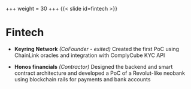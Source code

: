 +++
weight = 30
+++
{{< slide id=fintech >}}

# Fintech

* **Keyring Network** 
*(CoFounder - exited)*
Created the first PoC using ChainLink oracles and integration with ComplyCube KYC API

* **Honos financials** 
*(Contractor)*
Designed the backend and smart contract architecture and developed a PoC of a Revolut-like neobank using blockchain rails for payments and bank accounts
